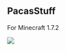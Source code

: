 PacasStuff
-----------
For Minecraft 1.7.2

<a href='http://me.petercashel.net:8123/job/PacasStuff/'><img src='http://me.petercashel.net:8123/buildStatus/icon?job=PacasStuff'></a>

